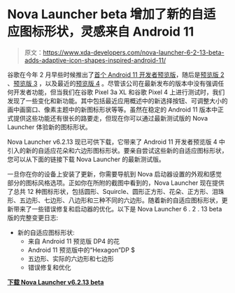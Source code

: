 # Nova Launcher beta 增加了新的自适应图标形状，灵感来自 Android 11

> 原文：<https://www.xda-developers.com/nova-launcher-6-2-13-beta-adds-adaptive-icon-shapes-inspired-android-11/>

谷歌在今年 2 月早些时候推出了[首个 Android 11 开发者预览版](https://www.xda-developers.com/android-11-developer-preview-1-google-pixel/)，随后是[预览版 2](https://www.xda-developers.com/android-11-developer-preview-2-changes/) 、[预览版 3](https://www.xda-developers.com/android-11-developer-preview-3-changes/) ，以及最近的[预览版 4](https://www.xda-developers.com/google-android-11-beta-june-3-2020-developer-preview-4-live-release/) 。尽管该公司在最新发布的版本中没有强调任何开发者功能，但当我们在谷歌 Pixel 3a XL 和谷歌 Pixel 4 上进行测试时，我们发现了一些变化和新功能。其中包括最近应用概述中的新选择按钮、可调整大小的画中画窗口、像素主题中的新图标形状等等。虽然在稳定的 Android 11 版本中正式提供这些功能还有很长的路要走，但现在你可以通过最新测试版的 Nova Launcher 体验新的图标形状。

Nova Launcher v6.2.13 现已可供下载，它带来了 Android 11 开发者预览版 4 中引入的新的自适应花朵和六边形图标形状。要亲自尝试这些新的自适应图标形状，您可以从下面的链接下载 Nova Launcher 的最新测试版。

一旦你在你的设备上安装了更新，你需要导航到 Nova 启动器设置的外观和感觉部分的图标风格选项。正如你在所附的截图中看到的，Nova Launcher 现在提供了总共 12 种图标形状，包括圆形、Squircle、圆形正方形、花朵、正方形、泪珠形、五边形、七边形、八边形和三种不同的六边形。随着新的自适应图标形状，更新带来了一些错误修复和启动器的优化。以下是 Nova Launcher 6 . 2 . 13 beta 版的完整变更日志:

*   新的自适应图标形状:
    *   来自 Android 11 预览版 DP4 的花
    *   Android 11 预览版中的“Hexagon”DP $
    *   五边形、实际的六边形和七边形
    *   错误修复和优化

**[下载 Nova Launcher v6.2.13 beta](https://help.teslacoilapps.com/beta)**